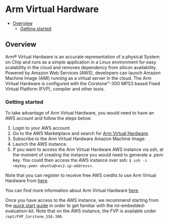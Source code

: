 # Arm Virtual Hardware

- [Overview](./arm_virtual_hardware.md#overview)
  - [Getting started](./arm_virtual_hardware.md#getting-started)

## Overview

Arm® Virtual Hardware is an accurate representation of a physical System on Chip and runs as a simple application in a Linux environment for easy
scalability in the cloud and removes dependency from silicon availability. Powered by Amazon Web Services (AWS), developers can launch Amazon Machine Image
(AMI) running as a virtual server in the cloud. The Arm Virtual Hardware is configured with the Corstone™-300 MPS3 based Fixed Virtual Platform (FVP),
compiler and other tools.

### Getting started

To take advantage of Arm Virtual Hardware, you would need to have an AWS account and follow the steps below:

 1. Login to your AWS account.
 2. Go to the AWS Marketplace and search for [Arm Virtual Hardware](https://aws.amazon.com/marketplace/pp/prodview-urbpq7yo5va7g).
 3. Subscribe to the Arm Virtual Hardware Amazon Machine Image.
 4. Launch the AWS instance.
 5. If you want to access the Arm Virtual Hardware AWS instance via ssh, at the moment of creating the instance you would need to generate a *.pem* key.
 You could then access the AWS instance over ssh: `$ ssh -i <mykey.pem> ubuntu@<ec2-ip-address>`.

Note that you can register to receive free AWS credits to use Arm Virtual Hardware from [here](https://www.arm.com/company/contact-us/virtual-hardware).

You can find more information about Arm Virtual Hardware [here](https://arm-software.github.io/VHT/main/overview/html/index.html).

Once you have access to the AWS instance, we recommend starting from the [quick start guide](../quick_start.md#Quick-start-example-ML-application) in order to get familiar
with the ml-embedded-evaluation-kit. Note that on the AWS instance, the FVP is available under `/opt/FVP_Corstone_SSE-300`.
